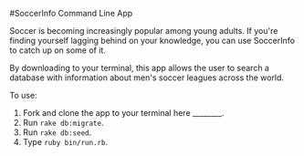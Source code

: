 #SoccerInfo Command Line App

Soccer is becoming increasingly popular among young adults. If you're finding yourself lagging behind on your knowledge, you can use SoccerInfo to catch up on some of it.

By downloading to your terminal, this app allows the user to search a database with information about men's soccer leagues across the world.

To use:

1. Fork and clone the app to your terminal here ________.
2. Run ```rake db:migrate```.
3. Run ```rake db:seed```.
4. Type ```ruby bin/run.rb```.
